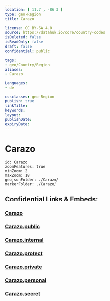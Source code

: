 ```yaml
---
location: [ 11.7 , -86.3 ] 
type: geo-Region
title: Carazo

license: CC BY-SA 4.0
source: https://datahub.io/core/country-codes
isDeleted: false
isReadOnly: false
draft: false
confidential: public

tags:
- geo/Country/Region
aliases:
- Carazo

Languages:
- de

cssclasses: geo-Region
publish: true
linkTitle: 
keywords: 
layout: 
publishDate: 
expiryDate: 
---
```


# Carazo

```leaflet
id: Carazo
zoomFeatures: true 
minZoom: 2 
maxZoom: 18
geojsonFolder: ./Carazo/
markerFolder: ./Carazo/
```


## Confidential Links & Embeds: 

### [Carazo](/_Standards/Earth/Continent/America~Central/Nicaragua/departments~Nicaragua/Carazo.md) 

### [Carazo.public](/_public/Earth/Continent/America~Central/Nicaragua/departments~Nicaragua/Carazo.public.md) 

### [Carazo.internal](/_internal/Earth/Continent/America~Central/Nicaragua/departments~Nicaragua/Carazo.internal.md) 

### [Carazo.protect](/_protect/Earth/Continent/America~Central/Nicaragua/departments~Nicaragua/Carazo.protect.md) 

### [Carazo.private](/_private/Earth/Continent/America~Central/Nicaragua/departments~Nicaragua/Carazo.private.md) 

### [Carazo.personal](/_personal/Earth/Continent/America~Central/Nicaragua/departments~Nicaragua/Carazo.personal.md) 

### [Carazo.secret](/_secret/Earth/Continent/America~Central/Nicaragua/departments~Nicaragua/Carazo.secret.md)

